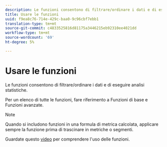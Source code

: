 ```yaml
---
description: Le funzioni consentono di filtrare/ordinare i dati e di eseguire analisi statistiche.
title: Usare le funzioni
uuid: f9ea8c76-714e-429c-baa0-9c96cbf7ebb1
translation-type: tm+mt
source-git-commit: c4833525816d81175a3446215eb92310ee4021dd
workflow-type: tm+mt
source-wordcount: '69'
ht-degree: 5%

---
```



# Usare le funzioni

Le funzioni consentono di filtrare/ordinare i dati e di eseguire analisi statistiche.

Per un elenco di tutte le funzioni, fare riferimento a Funzioni [](/help/components/c-calcmetrics/cm-reference/cm-functions.md) di base e Funzioni [](/help/components/c-calcmetrics/cm-reference/cm-adv-functions.md)avanzate.

>[!NOTE]
>
>Quando si includono funzioni in una formula di metrica calcolata, applicare sempre la funzione prima di trascinare in metriche o segmenti.

Guardate questo [video](https://youtu.be/SSyWvomnewI) per comprendere l&#39;uso delle funzioni.
